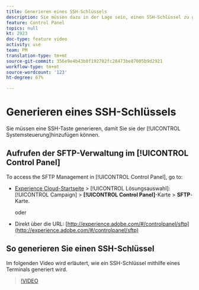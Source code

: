 ```yaml
---
title: Generieren eines SSH-Schlüssels
description: Sie müssen dazu in der Lage sein, einen SSH-Schlüssel zu generieren, um ihn dem Adobe Campaign Control Panel hinzufügen zu können. Im folgenden Video erfahren Sie, wie Sie mithilfe eines Terminals einen SSH-Schlüssel generieren.
feature: Control Panel
topics: null
kt: 2923
doc-type: feature video
activity: use
team: PM
translation-type: tm+mt
source-git-commit: 356e9e4b43b0f192782fc28473be87005b9d2921
workflow-type: tm+mt
source-wordcount: '123'
ht-degree: 67%

---
```



# Generieren eines SSH-Schlüssels

Sie müssen eine SSH-Taste generieren, damit Sie sie der [!UICONTROL Systemsteuerung]hinzufügen können.

## Aufrufen der SFTP-Verwaltung im [!UICONTROL Control Panel]

To access the SFTP Management in [!UICONTROL Control Panel], go to:

* [Experience Cloud-Startseite](https://experience.adobe.com/#/home) > [!UICONTROL Lösungsauswahl]: [!UICONTROL Campaign] > **[!UICONTROL Control Panel]**-Karte > **SFTP**-Karte.

   oder
* Direkt über die URL: [http://experience.adobe.com/#/controlpanel/sftp](http://experience.adobe.com/#/controlpanel/sftp)

## So generieren Sie einen SSH-Schlüssel

Im folgenden Video wird erläutert, wie ein SSH-Schlüssel mithilfe eines Terminals generiert wird.

>[!VIDEO](https://video.tv.adobe.com/v/27259?quality=12)
